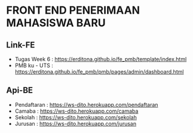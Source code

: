 # FRONT END PENERIMAAN MAHASISWA BARU 
## Link-FE
* Tugas Week 6 : https://erditona.github.io/fe_pmb/template/index.html
* PMB ku - UTS : https://erditona.github.io/fe_pmb/pmb/pages/admin/dashboard.html

## Api-BE 
* Pendaftaran : https://ws-dito.herokuapp.com/pendaftaran
* Camaba : https://ws-dito.herokuapp.com/camaba
* Sekolah : https://ws-dito.herokuapp.com/sekolah
* Jurusan : https://ws-dito.herokuapp.com/jurusan
